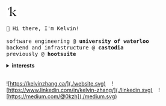 <p>
  <img src="./logo.svg" width="32px">
  <br><br>
  <samp>
  👋 Hi there, I'm Kelvin!<br><br>
  software engineering @ <b>university of waterloo</b><br>
  backend and infrastructure @ <b>castodia</b><br>
  previously @ <b>hootsuite</b>
  </samp>
</p>

<details>
  <summary><b>interests</b></summary>
  <samp>
  <ul>
    <li><a href="https://kelvinzhang.ca/photo/">photography</a> 📸</li>
    <li><a href="https://kelvinzhang.ca/work">building things</a> 🛠</li>
    <li>non-fiction 📕</li>
    <li>weightlifting & tennis 🏋🏻‍♂️</li>
    <li>coffee ☕️</li>
  </ul>
  </samp>
</details>
<br>

![https://kelvinzhang.ca/](./website.svg)
&nbsp;&nbsp;
![https://www.linkedin.com/in/kelvin-zhang/](./linkedin.svg)
&nbsp;&nbsp;
![https://medium.com/@0kzh](./medium.svg)
